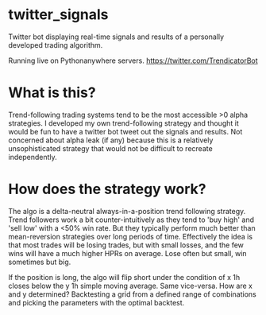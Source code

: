 # twitter_signals
Twitter bot displaying real-time signals and results of a personally developed trading algorithm.

Running live on Pythonanywhere servers. https://twitter.com/TrendicatorBot


# What is this?
Trend-following trading systems tend to be the most accessible >0 alpha strategies. I developed my own trend-following strategy and thought it would be fun to have a twitter bot tweet out the signals and results. Not concerned about alpha leak (if any) because this is a relatively unsophisticated strategy that would not be difficult to recreate independently.

# How does the strategy work?
The algo is a delta-neutral always-in-a-position trend following strategy. Trend followers work a bit counter-intuitively as they tend to 'buy high' and 'sell low' with a <50% win rate. But they typically perform much better than mean-reversion strategies over long periods of time. Effectively the idea is that most trades will be losing trades, but with small losses, and the few wins will have a much higher HPRs on average. Lose often but small, win sometimes but big.

If the position is long, the algo will flip short under the condition of x 1h closes below the y 1h simple moving average. Same vice-versa.
How are x and y determined? Backtesting a grid from a defined range of combinations and picking the parameters with the optimal backtest.
